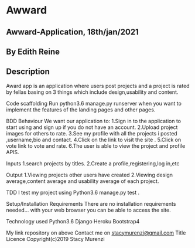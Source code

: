 # Awward

## Awward-Application, 18th/jan/2021

## By Edith Reine

## Description

Award app is an application where users post projects and a project is rated by fellas basing on 3 things which include design,usability and content.

Code scaffolding
Run python3.6 manage.py runserver when you want to implement the features of the landing pages and other pages.

BDD
Behaviour
We want our application to: 1.Sign in to the application to start using and sign up if you do not have an account. 2.Upload project images for others to rate. 3.See my profile with all the projects i posted ,username,bio and contact. 4.Click on the link to visit the site . 5.Click on vote link to vote and rate. 6.The user is able to view the project and profile APIS.

Inputs
1.search projects by titles. 2.Create a profile,registering,log in,etc

Output
1.Viewing projects other users have created 2.Viewing design average,content average and usability average of each project.

TDD
I test my project using Python3.6 manage.py test .

Setup/Installation Requirements
There are no installation requirements needed... with your web browser you can be able to access the site.

Technology used
Python3.6 Django Heroku Bootstrap4

My link repository on above
Contact me on stacymurenzi@gmail.com
Title Licence
Copyright(c)2019 Stacy Murenzi